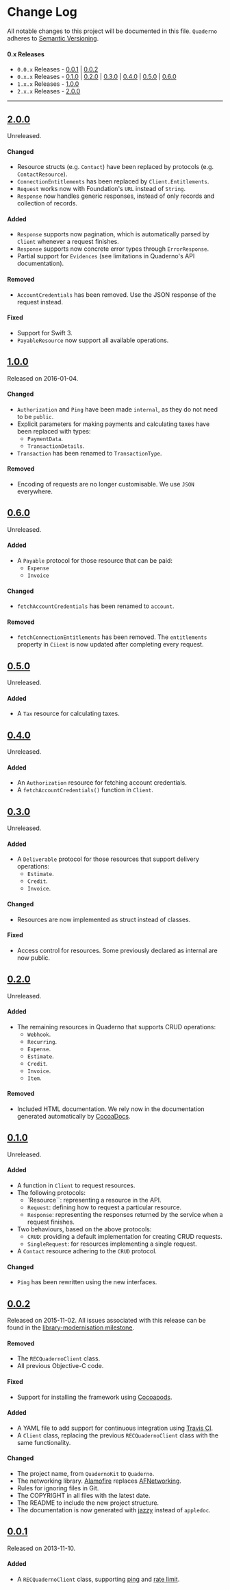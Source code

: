 # Change Log
All notable changes to this project will be documented in this file. `Quaderno` adheres to [Semantic Versioning](http://semver.org/).

#### 0.x Releases
- `0.0.x` Releases - [0.0.1](#001) | [0.0.2](#002)
- `0.x.x` Releases - [0.1.0](#010) | [0.2.0](#020) | [0.3.0](#030) | [0.4.0](#040) | [0.5.0](#050) | [0.6.0](#060)
- `1.x.x` Releases - [1.0.0](#100)
- `2.x.x` Releases - [2.0.0](#200)

---

## [2.0.0](https://github.com/quaderno/quaderno-swift/releases/tag/2.0.0)

Unreleased.

#### Changed

- Resource structs (e.g. `Contact`) have been replaced by protocols (e.g. `ContactResource`).
- `ConnectionEntitlements` has been replaced by `Client.Entitlements`.
- `Request` works now with Foundation's `URL` instead of `String`.
- `Response` now handles generic responses, instead of only records and collection of records.

#### Added

- `Response` supports now pagination, which is automatically parsed by `Client` whenever a request finishes.
- `Response` supports now concrete error types through `ErrorResponse`.
- Partial support for `Evidences` (see limitations in Quaderno's API documentation).

#### Removed

- `AccountCredentials` has been removed. Use the JSON response of the request instead.

#### Fixed

- Support for Swift 3.
- `PayableResource` now support all available operations.


## [1.0.0](https://github.com/quaderno/quaderno-swift/releases/tag/1.0.0)

Released on 2016-01-04.

#### Changed

- `Authorization` and `Ping` have been made `internal`, as they do not need to be `public`.
- Explicit parameters for making payments and calculating taxes have been replaced with types:
  - `PaymentData`.
  - `TransactionDetails`.
- `Transaction` has been renamed to `TransactionType`.

#### Removed

- Encoding of requests are no longer customisable. We use `JSON` everywhere.


## [0.6.0](https://github.com/quaderno/quaderno-swift/releases/tag/0.6.0)

Unreleased.

#### Added

- A `Payable` protocol for those resource that can be paid:
  - `Expense`
  - `Invoice`

#### Changed

- `fetchAccountCredentials` has been renamed to `account`.

#### Removed

- `fetchConnectionEntitlements` has been removed. The `entitlements` property in `Ciient` is now updated after completing every request.


## [0.5.0](https://github.com/quaderno/quaderno-swift/releases/tag/0.5.0)

Unreleased.

#### Added

- A `Tax` resource for calculating taxes.


## [0.4.0](https://github.com/quaderno/quaderno-swift/releases/tag/0.4.0)

Unreleased.

#### Added

- An `Authorization` resource for fetching account credentials.
- A `fetchAccountCredentials()` function in `Client`.


## [0.3.0](https://github.com/quaderno/quaderno-swift/releases/tag/0.3.0)

Unreleased.

#### Added

- A `Deliverable` protocol for those resources that support delivery operations:
  - `Estimate`.
  - `Credit`.
  - `Invoice`.

#### Changed

- Resources are now implemented as struct instead of classes.

#### Fixed

- Access control for resources. Some previously declared as internal are now public.


## [0.2.0](https://github.com/quaderno/quaderno-swift/releases/tag/0.2.0)

Unreleased.

#### Added

- The remaining resources in Quaderno that supports CRUD operations:
  - `Webhook`.
  - `Recurring`.
  - `Expense`.
  - `Estimate`.
  - `Credit`.
  - `Invoice`.
  - `Item`.

#### Removed

- Included HTML documentation. We rely now in the documentation generated automatically by [CocoaDocs](http://cocoadocs.org).


## [0.1.0](https://github.com/quaderno/quaderno-swift/releases/tag/0.1.0)

Unreleased.

#### Added

- A function in `Client` to request resources.
- The following protocols:
  - `Resource``: representing a resource in the API.
  - `Request`: defining how to request a particular resource.
  - `Response`: representing the responses returned by the service when a request finishes.
- Two behaviours, based on the above protocols:
  - `CRUD`: providing a default implementation for creating CRUD requests.
  - `SingleRequest`: for resources implementing a single request.
- A `Contact` resource adhering to the `CRUD` protocol.

#### Changed

- `Ping` has been rewritten using the new interfaces.


## [0.0.2](https://github.com/quaderno/quaderno-swift/releases/tag/0.0.2)

Released on 2015-11-02. All issues associated with this release can be found in the [library-modernisation milestone](https://github.com/elitalon/quaderno-swift/milestones/library-modernisation).

#### Removed

- The `RECQuadernoClient` class.
- All previous Objective-C code.

#### Fixed

- Support for installing the framework using [Cocoapods](https://cocoapods.org).

#### Added

- A YAML file to add support for continuous integration using [Travis CI](https://travis-ci.org).
- A `Client` class, replacing the previous `RECQuadernoClient` class with the same functionality.

#### Changed

- The project name, from `QuadernoKit` to `Quaderno`.
- The networking library. [Alamofire](https://github.com/Alamofire/Alamofire) replaces [AFNetworking](https://github.com/AFNetworking/AFNetworking).
- Rules for ignoring files in Git.
- The COPYRIGHT in all files with the latest date.
- The README to include the new project structure.
- The documentation is now generated with [jazzy](https://github.com/realm/jazzy) instead of `appledoc`.


## [0.0.1](https://github.com/quaderno/quaderno-swift/releases/tag/0.0.1)

Released on 2013-11-10.

#### Added

- A `RECQuadernoClient` class, supporting [ping](https://github.com/quaderno/quaderno-api#ping-the-api) and [rate limit](https://github.com/quaderno/quaderno-api#rate-limiting).
